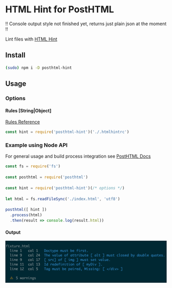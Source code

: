 # HTML Hint for PostHTML

!! Console output style not finished yet, returns just plain json at the moment !!

Lint files with [HTML Hint](html.org)

## Install

```bash
(sudo) npm i -D posthtml-hint
```

## Usage
### Options
#### Rules [String|Object]

[Rules Reference](https://github.com/yaniswang/HTMLHint/wiki/Rules)

```js
const hint = require('posthtml-hint')('./.htmlhintrc')
```

### Example using Node API

For general usage and build process integration see [PostHTML Docs](https://github.com/posthtml/posthtml#usage)

```js
const fs = require('fs')

const posthtml = require('posthtml')

const hint = require('posthtml-hint')(/* options */)

let html = fs.readFileSync('./index.html', 'utf8')

posthtml([ hint ])
  .process(html)
  .then(result => console.log(result.html))
```
#### Output

![](https://github.com/doshprompt/htmlhint-stylish/blob/master/screenshot.png)
